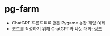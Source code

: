 # pg-farm

- ChatGPT 프롬프트로 만든 Pygame 농장 게임 예제
- 코드를 작성하기 위해 ChatGPT와 나눈 대화: [링크](https://chat.openai.com/share/e3c42a31-8591-4d8c-b738-83da5d2dd598)
